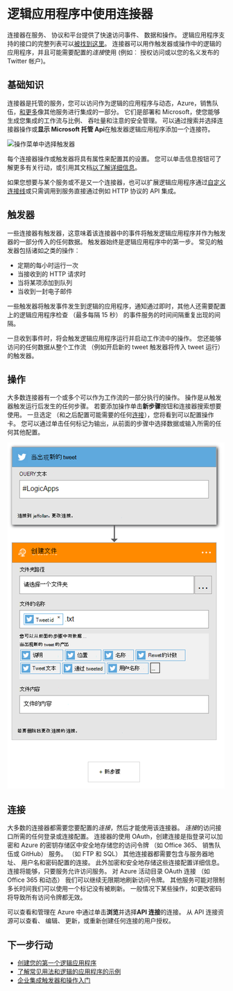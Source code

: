 <properties
    pageTitle="逻辑应用程序连接器概述 |Microsoft Azure"
    description="可以在逻辑应用程序中使用的连接器的概述"
    services=""
    documentationCenter="" 
    authors="jeffhollan"
    manager="erikre"
    editor=""
    tags="connectors"/>

<tags
   ms.service="logic-apps"
   ms.devlang="na"
   ms.topic="article"
   ms.tgt_pltfrm="na"
   ms.workload="na" 
   ms.date="07/15/2016"
   ms.author="jehollan"/>

# <a name="using-connectors-in-a-logic-app"></a>逻辑应用程序中使用连接器

连接器在服务、 协议和平台提供了快速访问事件、 数据和操作。  逻辑应用程序支持的接口的完整列表可以[被找到这里](apis-list.md)。  连接器可以用作触发器或操作中的逻辑的应用程序，并且可能需要配置的*连接*使用 (例如︰ 授权访问或以您的名义发布的 Twitter 帐户)。

## <a name="basics"></a>基础知识

连接器是托管的服务，您可以访问作为逻辑的应用程序与动态，Azure，销售队伍，[和更多](apis-list.md)像其他服务进行集成的一部分。  它们是部署和 Microsoft，使您能够生成您集成的工作流与比例、 吞吐量和注意的安全管理。  可以通过搜索并选择连接器操作或**显示 Microsoft 托管 Api**在触发器逻辑应用程序添加一个连接符。

![操作菜单中选择触发器][1]

每个连接器操作或触发器将具有属性来配置其的设置。  您可以单击信息按钮可了解更多有关行动，或引用其文档[以了解详细信息](apis-list.md)。

如果您想要与某个服务或不是又一个连接器，也可以扩展逻辑应用程序通过[自定义连接线](../app-service-logic/app-service-logic-create-api-app.md)或只需调用到服务直接通过例如 HTTP 协议的 API 集成。

## <a name="triggers"></a>触发器

一些连接器有触发器，这意味着该连接器中的事件将触发逻辑应用程序并作为触发器的一部分传入的任何数据。  触发器始终是逻辑应用程序中的第一步。  常见的触发器包括诸如之类的操作︰
 
 * 定期的每小时运行一次
 * 当接收到的 HTTP 请求时
 * 当将某项添加到队列
 * 当收到一封电子邮件
 
一些触发器将触发事件发生到逻辑的应用程序，通知通过即时，其他人还需要配置上的逻辑应用程序检查 （最多每隔 15 秒） 的事件服务的时间间隔重复出现的间隔。  

一旦收到事件时，将会触发逻辑应用程序运行并启动工作流中的操作。  您还能够访问的任何数据从整个工作流 （例如开启新的 tweet 触发器将传入 tweet 运行） 的触发器。

## <a name="actions"></a>操作

大多数连接器有一个或多个可以作为工作流的一部分执行的操作。  操作是从触发器触发运行后发生的任何步骤。  若要添加操作单击**新步骤**按钮和连接器搜索想要使用。  一旦选定 （和之后配置可能需要的任何[连接](#connections)），您将看到可以配置操作卡。  您可以通过单击任何标记为输出，从前面的步骤中选择数据或输入所需的任何其他配置。

![配置连接器操作][2]

## <a name="connections"></a>连接

大多数的连接器都需要您要配置的*连接*，然后才能使用该连接器。  *连接*的访问接口所需的任何登录或连接配置。  连接器的使用 OAuth，创建连接是指登录可以加密和 Azure 的密钥存储区中安全地存储您的访问令牌 （如 Office 365、 销售队伍或 GitHub） 服务。  （如 FTP 和 SQL） 其他连接器都需要包含与服务器地址、 用户名和密码配置的连接。  此外加密和安全地存储这些连接配置详细信息。  连接将能够，只要服务允许访问服务。  对 Azure 活动目录 OAuth 连接 （如 Office 365 和动态） 我们可以继续无限期地刷新访问令牌。  其他服务可能对限制多长时间我们可以使用一个标记没有被刷新。  一般情况下某些操作，如更改密码将导致所有访问令牌都无效。  

可以查看和管理在 Azure 中通过单击**浏览**并选择**API 连接**的连接。  从 API 连接资源可以查看、 编辑、 更新，或重新创建任何连接的用户授权。

## <a name="next-steps"></a>下一步行动

- [创建您的第一个逻辑应用程序](../app-service-logic/app-service-logic-create-a-logic-app.md)
- [了解常见用法和逻辑的应用程序的示例](../app-service-logic/app-service-logic-examples-and-scenarios.md)
- [企业集成触发器和操作入门](../app-service-logic/app-service-logic-enterprise-integration-overview.md)

<!--Image References -->
[1]: ./media/connectors-overview/addAction.png
[2]: ./media/connectors-overview/configureAction.png